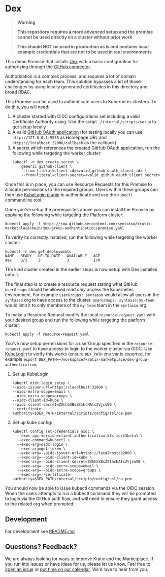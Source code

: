 # Dex

> **Warning**
> 
> **This repository requires a more advanced setup and the promise cannot be used directly on a cluster without prior work**
> 
> **This should NOT be used in production as is and contains local example credentials that are not to be used in real environments**

This demo Promise that installs [Dex](https://dexidp.io/) with a basic configuration for authorizing through the [GitHub connector](https://dexidp.io/docs/connectors/github/).

Authorization is a complex process, and requires a lot of domain understanding for each team.
This solution bypasses a lot of those challenges by using locally generated certificates in this directory and broad RBAC.

This Promise can be used to authenticate users to Kubernetes clusters. To do this, you will need:

1. A cluster started with OIDC configurations set including a valid Certificate Authority using. Use the script `./internal/scripts/setup` to get setup locally
1. A valid [GitHub OAuth application](https://github.com/settings/applications/new)
(for testing locally you can use `http://127.0.0.1:5555` as Homepage URL and `https://localhost:32000/callback` as the callback)
1. A secret which references the created GitHub OAuth application, run the following while targeting the worker cluster:
    ```
    kubectl -n dex create secret \
        generic github-client \
        --from-literal=client-id=<valid_github_oauth_client_id> \
        --from-literal=client-secret=<valid_github_oauth_client_secret>
    ```

Once this is in place, you can use Resource Requests for this Promise to allocate permissions to the required groups.
Users within these groups can then use [KubeLogin plugin](https://github.com/int128/kubelogin) to authenticate and use the `kubectl` commandline tool.

Once you've setup the prerequisites above you can install the Promise by applying the following while targeting
the Platform cluster:
```
kubectl apply -f https://raw.githubusercontent.com/syntasso/kratix-marketplace/main/dex-group-authentication/promise.yaml
```

To verify its correctly installed, run the following while targeting the worker cluster:
```
kubectl -n dex get deployments
NAME   READY   UP-TO-DATE   AVAILABLE   AGE
dex    3/3     3            3           17m
```

The kind cluster created in the earlier steps is now setup with Dex installed onto it.

The final step is to create a resource request stating what GitHub `userGroups` should be allowed *read only* access the 
Kubernetes environment. For example `userGroups: syntasso` would allow all users in the `syntasso` org to have 
access to the cluster. `userGroups: syntasso:my-team` would limit it to only members of the `my-team` team
in the `syntasso` org.

To make a Resource Request modify the local `resource-request.yaml` with your desired group and run the following while targeting the platform cluster:
```
kubectl apply -f resource-request.yaml
```

You've now setup permissions for a userGroup specified in the `resource-request.yaml` to have access to login to the worker
cluster via OIDC. Use [KubeLogin](https://github.com/int128/kubelogin#setup) to verify this works (ensure `DEX_PATH` env var
is exported, for example `export DEX_PATH=~/workspace/kratix-marketplace/dex-group-authentication`:

1. Set up KubeLogin
    ```
    kubectl oidc-login setup \
    --oidc-issuer-url=https://localhost:32000 \
    --oidc-extra-scope=email \
    --oidc-extra-scope=groups \
    --oidc-client-id=kube \
    --oidc-client-secret=ZXhhbXBsZS1hcHAtc2VjcmV0 \
    --certificate-authority=$DEX_PATH/internal/scripts/config/ssl/ca.pem
    ```
2. Set up kube config:
    ```
    kubectl config set-credentials oidc \
	  --exec-api-version=client.authentication.k8s.io/v1beta1 \
	  --exec-command=kubectl \
	  --exec-arg=oidc-login \
	  --exec-arg=get-token \
	  --exec-arg=--oidc-issuer-url=https://localhost:32000 \
	  --exec-arg=--oidc-client-id=kube \
	  --exec-arg=--oidc-client-secret=ZXhhbXBsZS1hcHAtc2VjcmV0 \
	  --exec-arg=--oidc-extra-scope=email \
	  --exec-arg=--oidc-extra-scope=groups \
	  --exec-arg=--certificate-authority=$DEX_PATH/internal/scripts/config/ssl/ca.pem
    ```

You should now be able to issue kubectl commands via the OIDC session. When the users attempts
to run a kubectl command they will be prompted to login via the GitHub auth flow, and will need to ensure they
grant access to the related org when prompted.


## Development

For development see [README.md](./internal/README.md)

## Questions? Feedback?

We are always looking for ways to improve Kratix and the Marketplace. If you run into issues or have ideas for us, please let us know. Feel free to [open an issue](https://github.com/syntasso/kratix-marketplace/issues/new/choose) or [put time on our calendar](https://www.syntasso.io/contact-us). We'd love to hear from you.
